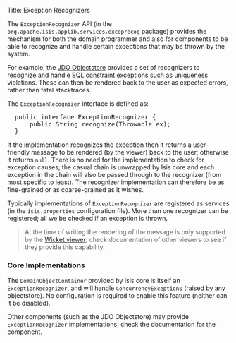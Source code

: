 Title: Exception Recognizers

The `ExceptionRecognizer` API (in the `org.apache.isis.applib.services.exceprecog` package) provides the mechanism for both the domain programmer and also for components to be able to recognize and handle certain exceptions that may be thrown by the system.

For example, the [JDO Objectstore](../../components/objectstores/jdo/about.html) provides a set of recognizers to recognize and handle SQL constraint exceptions such as uniqueness violations.  These can then be rendered back to the user as expected errors, rather than fatal stacktraces.

The `ExceptionRecognizer` interface is defined as:

<pre>
  public interface ExceptionRecognizer {
      public String recognize(Throwable ex);
  }
</pre>

If the implementation recognizes the exception then it returns a user-friendly message to be rendered (by the viewer) back to the user; otherwise it returns `null`.  There is no need for the implementation to check for exception causes; the casual chain is unwrapped by Isis core and each exception in the chain will also be passed through to the recognizer (from most specific to least).  The recognizer implementation can therefore be as fine-grained or as coarse-grained as it wishes.

Typically implementations of `ExceptionRecognizer` are registered as services (in the `isis.properties` configuration file). More than one recognizer can be registered; all we be checked if an exception is thrown.

> At the time of writing the rendering of the message is only supported by the [Wicket viewer](../../components/viewers/wicket/about.html); check documentation of other viewers to see if they provide this capability.

### Core Implementations

The `DomainObjectContainer` provided by Isis core is itself an `ExceptionRecognizer`, and will handle `ConcurrencyException`s (raised by any objectstore).  No configuration is required to enable this feature (neither can it be disabled).

Other components (such as the JDO Objectstore) may provide `ExceptionRecognizer` implementations; check the documentation for the component.


